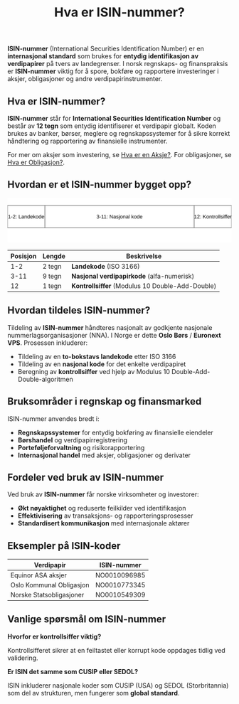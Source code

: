 ﻿---
title: "Hva er ISIN-nummer?"
seoTitle: "Hva er ISIN-nummer?"
meta_description: '**ISIN-nummer** (International Securities Identification Number) er en **internasjonal standard** som brukes for **entydig identifikasjon av verdipapirer** på ...'
slug: hva-er-isin-nummer
type: blog
layout: pages/single
---

**ISIN-nummer** (International Securities Identification Number) er en **internasjonal standard** som brukes for **entydig identifikasjon av verdipapirer** på tvers av landegrenser. I norsk regnskaps- og finanspraksis er **ISIN-nummer** viktig for å spore, bokføre og rapportere investeringer i aksjer, obligasjoner og andre verdipapirinstrumenter.


## Hva er ISIN-nummer?

**ISIN-nummer** står for **International Securities Identification Number** og består av **12 tegn** som entydig identifiserer et verdipapir globalt. Koden brukes av banker, børser, meglere og regnskapssystemer for å sikre korrekt håndtering og rapportering av finansielle instrumenter.

For mer om aksjer som investering, se [Hva er en Aksje?](/blogs/regnskap/hva-er-en-aksje "Hva er en Aksje? Guide til Aksjer og Verdipapirer"). For obligasjoner, se [Hva er Obligasjon?](/blogs/regnskap/hva-er-obligasjon "Hva er Obligasjon? Guide til Obligasjoner som Verdipapir").


## Hvordan er et ISIN-nummer bygget opp?

![ISIN-struktur](isin-struktur.svg)

| Posisjon | Lengde | Beskrivelse                              |
|----------|--------|-------------------------------------------|
| 1-2      | 2 tegn | **Landekode** (ISO 3166)                  |
| 3-11     | 9 tegn | **Nasjonal verdipapirkode** (alfa-numerisk) |
| 12       | 1 tegn | **Kontrollsiffer** (Modulus 10 Double-Add-Double) |


## Hvordan tildeles ISIN-nummer?

Tildeling av **ISIN-nummer** håndteres nasjonalt av godkjente nasjonale nummerlagsorganisasjoner (NNA). I Norge er dette **Oslo Børs** / **Euronext VPS**. Prosessen inkluderer:

* Tildeling av en **to-bokstavs landekode** etter ISO 3166
* Tildeling av en **nasjonal kode** for det enkelte verdipapiret
* Beregning av **kontrollsiffer** ved hjelp av Modulus 10 Double-Add-Double-algoritmen


## Bruksområder i regnskap og finansmarked

ISIN-nummer anvendes bredt i:

* **Regnskapssystemer** for entydig bokføring av finansielle eiendeler
* **Børshandel** og verdipapirregistrering
* **Porteføljeforvaltning** og risikorapportering
* **Internasjonal handel** med aksjer, obligasjoner og derivater


## Fordeler ved bruk av ISIN-nummer

Ved bruk av **ISIN-nummer** får norske virksomheter og investorer:

* **Økt nøyaktighet** og reduserte feilkilder ved identifikasjon
* **Effektivisering** av transaksjons- og rapporteringsprosesser
* **Standardisert kommunikasjon** med internasjonale aktører


## Eksempler på ISIN-koder

| Verdipapir               | ISIN-nummer     |
|--------------------------|-----------------|
| Equinor ASA aksjer       | NO0010096985    |
| Oslo Kommunal Obligasjon | NO0010773345    |
| Norske Statsobligasjoner | NO0010549309    |


## Vanlige spørsmål om ISIN-nummer

**Hvorfor er kontrollsiffer viktig?**

Kontrollsifferet sikrer at en feiltastet eller korrupt kode oppdages tidlig ved validering.

**Er ISIN det samme som CUSIP eller SEDOL?**

ISIN inkluderer nasjonale koder som CUSIP (USA) og SEDOL (Storbritannia) som del av strukturen, men fungerer som **global standard**.










